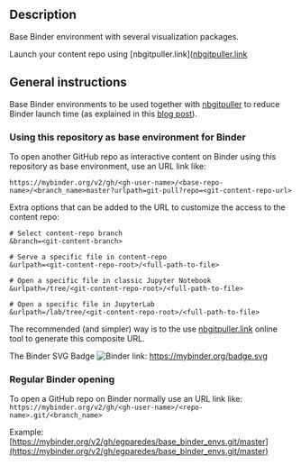 ## Description

Base Binder environment with several visualization packages.

Launch your content repo using [nbgitpuller.link]([nbgitpuller.link](http://nbgitpuller.link?tab=binder&repo=https://github.com/egparedes/base_binder_envs&branch=visualization)



## General instructions

Base Binder environments to be used together with [nbgitpuller](https://github.com/jupyterhub/nbgitpuller) to reduce Binder launch time (as explained in this [blog post](https://discourse.jupyter.org/t/tip-speed-up-binder-launches-by-pulling-github-content-in-a-binder-link-with-nbgitpuller/922)).


### Using this repository as base environment for Binder

To open another GitHub repo as interactive content on Binder using this repository as base environment, use an URL link like: 

`https://mybinder.org/v2/gh/<gh-user-name>/<base-repo-name>/<branch_name>master?urlpath=git-pull?repo=<git-content-repo-url>`

Extra options that can be added to the URL to customize the access to the content repo:

    # Select content-repo branch
    &branch=<git-content-branch>

    # Serve a specific file in content-repo
    &urlpath=<git-content-repo-root>/<full-path-to-file>

    # Open a specific file in classic Jupyter Notebook
    &urlpath=/tree/<git-content-repo-root>/<full-path-to-file>

    # Open a specific file in JupyterLab
    &urlpath=/lab/tree/<git-content-repo-root>/<full-path-to-file>


The recommended (and simpler) way is to the use [nbgitpuller.link](http://nbgitpuller.link?tab=binder&repo=https://github.com/egparedes/base_binder_envs) online tool to generate this composite URL.

The Binder SVG Badge ![Binder](https://mybinder.org/badge.svg) link: https://mybinder.org/badge.svg


### Regular Binder opening

To open a GitHub repo on Binder normally use an URL link like: `https://mybinder.org/v2/gh/<gh-user-name>/<repo-name>.git/<branch_name>`

Example: [https://mybinder.org/v2/gh/egparedes/base_binder_envs.git/master](https://mybinder.org/v2/gh/egparedes/base_binder_envs.git/master)
